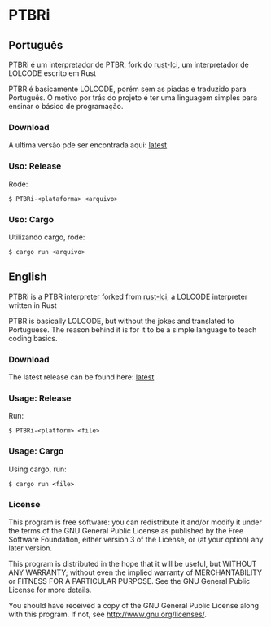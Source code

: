 # PTBRi

## Português

PTBRi é um interpretador de PTBR, fork do [rust-lci](https://github.com/jD91mZM2/rust-lci), um interpretador de LOLCODE escrito em Rust

PTBR é basicamente LOLCODE, porém sem as piadas e traduzido para Português.
O motivo por trás do projeto é ter uma linguagem simples para ensinar o básico de programação.

### Download

A ultima versão pde ser encontrada aqui: [latest](https://github.com/arrudagates/PTBRi/releases/latest)


### Uso: Release

Rode:

`$ PTBRi-<plataforma> <arquivo>`


### Uso:  Cargo

Utilizando cargo, rode:

`$ cargo run <arquivo>`


## English

PTBRi is a PTBR interpreter forked from [rust-lci](https://github.com/jD91mZM2/rust-lci), a LOLCODE interpreter written in Rust

PTBR is basically LOLCODE, but without the jokes and translated to Portuguese.
The reason behind it is for it to be a simple language to teach coding basics.

### Download

The latest release can be found here: [latest](https://github.com/arrudagates/PTBRi/releases/latest)


### Usage: Release

Run:

`$ PTBRi-<platform> <file>`


### Usage:  Cargo

Using cargo, run:

`$ cargo run <file>`


### License

This program is free software: you can redistribute it and/or modify it under
the terms of the GNU General Public License as published by the Free Software
Foundation, either version 3 of the License, or (at your option) any later
version.

This program is distributed in the hope that it will be useful, but WITHOUT ANY
WARRANTY; without even the implied warranty of MERCHANTABILITY or FITNESS FOR A
PARTICULAR PURPOSE.  See the GNU General Public License for more details.

You should have received a copy of the GNU General Public License along with
this program.  If not, see <http://www.gnu.org/licenses/>.

